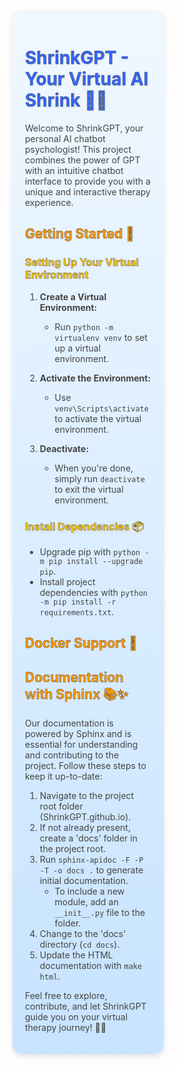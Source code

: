 <div style="background:linear-gradient(to bottom, #f0f8ff, #c7e3ff); padding:20px; border-radius: 15px; box-shadow: 0 4px 8px rgba(0, 0, 0, 0.1); color: #444; width:40%; transition: box-shadow 0.3s;">

# <span style="color:#3366ff; text-shadow: 1px 1px 3px #ddd;">ShrinkGPT - Your Virtual AI Shrink 🤖🧠</span>

Welcome to ShrinkGPT, your personal AI chatbot psychologist! This project combines the power of GPT with an intuitive chatbot interface to provide you with a unique and interactive therapy experience.

## <span style="color:#ff9900; text-shadow: 1px 1px 2px #ddd;">Getting Started 🚀</span>

### <span style="color:#ffcc00; text-shadow: 1px 1px 2px #ddd;">Setting Up Your Virtual Environment</span>

1. **Create a Virtual Environment:**

   - Run `python -m virtualenv venv` to set up a virtual environment.

2. **Activate the Environment:**

   - Use `venv\Scripts\activate` to activate the virtual environment.

3. **Deactivate:**
   - When you're done, simply run `deactivate` to exit the virtual environment.

### <span style="color:#ffcc00; text-shadow: 3px 3px 3px #ddd;">Install Dependencies 📦</span>

- Upgrade pip with `python -m pip install --upgrade pip`.
- Install project dependencies with `python -m pip install -r requirements.txt`.

## <span style="color:#ff9900; text-shadow: 1px 1px 2px #ddd;">Docker Support 🐳</span>

<!-- Uncomment the following lines to enable Docker support for your project. -->
<!-- ```bash
1. cd website
2. docker build -t website .
3. docker run -dp 127.0.0.1:3000:3000 website
``` -->

## <span style="color:#ff9900;">Documentation with Sphinx 📚✨</span>

Our documentation is powered by Sphinx and is essential for understanding and contributing to the project. Follow these steps to keep it up-to-date:

1. Navigate to the project root folder (ShrinkGPT.github.io).
2. If not already present, create a 'docs' folder in the project root.
3. Run `sphinx-apidoc -F -P -T -o docs .` to generate initial documentation.
   - To include a new module, add an `__init__.py` file to the folder.
4. Change to the 'docs' directory (`cd docs`).
5. Update the HTML documentation with `make html`.

Feel free to explore, contribute, and let ShrinkGPT guide you on your virtual therapy journey! 🌈✨

</div>

<style>
  div:hover {
    box-shadow: 2px 8px 8px rgba(0, 0, 0, 0.2);
  }

  span {
    -webkit-text-stroke: 0.4px #3b3b3b;
    text-stroke: 1px #
</style>
